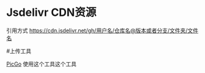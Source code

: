 # Jsdelivr CDN资源

引用方式
https://cdn.jsdelivr.net/gh/用户名/仓库名@版本或者分支/文件夹/文件名


#上传工具

[PicGo](https://github.com/Molunerfinn/PicGo)
使用这个工具这个工具

